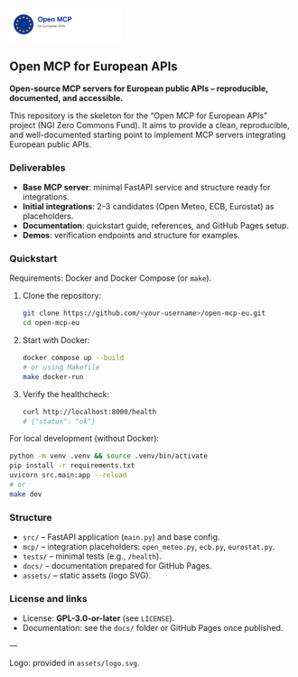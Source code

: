 <img src="assets/logo.svg" alt="Open MCP for European APIs" width="200" />

## Open MCP for European APIs

**Open-source MCP servers for European public APIs – reproducible, documented, and accessible.**

This repository is the skeleton for the “Open MCP for European APIs” project (NGI Zero Commons Fund). It aims to provide a clean, reproducible, and well-documented starting point to implement MCP servers integrating European public APIs.

### Deliverables
- **Base MCP server**: minimal FastAPI service and structure ready for integrations.
- **Initial integrations**: 2–3 candidates (Open Meteo, ECB, Eurostat) as placeholders.
- **Documentation**: quickstart guide, references, and GitHub Pages setup.
- **Demos**: verification endpoints and structure for examples.

### Quickstart

Requirements: Docker and Docker Compose (or `make`).

1. Clone the repository:
   ```bash
   git clone https://github.com/<your-username>/open-mcp-eu.git
   cd open-mcp-eu
   ```
2. Start with Docker:
   ```bash
   docker compose up --build
   # or using Makefile
   make docker-run
   ```
3. Verify the healthcheck:
   ```bash
   curl http://localhost:8000/health
   # {"status": "ok"}
   ```

For local development (without Docker):
```bash
python -m venv .venv && source .venv/bin/activate
pip install -r requirements.txt
uvicorn src.main:app --reload
# or
make dev
```

### Structure
- `src/` – FastAPI application (`main.py`) and base config.
- `mcp/` – integration placeholders: `open_meteo.py`, `ecb.py`, `eurostat.py`.
- `tests/` – minimal tests (e.g., `/health`).
- `docs/` – documentation prepared for GitHub Pages.
- `assets/` – static assets (logo SVG).

### License and links
- License: **GPL-3.0-or-later** (see `LICENSE`).
- Documentation: see the `docs/` folder or GitHub Pages once published.

—

Logo: provided in `assets/logo.svg`.


